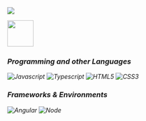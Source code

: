 
<img src="https://media3.giphy.com/media/26tn33aiTi1jkl6H6/giphy.gif?cid=790b76111741ff64cff381ea7f5991eb6db50c3997b67234&rid=giphy.gif&ct=g">

[<img src="https://img.icons8.com/fluent/48/000000/linkedin.png" width="60" height="60"/>](https://www.linkedin.com/in/carolinatogni/)
<p style="font-size: 24px"><em> <p>
<p style="font-size: 24px"><em> </p>


### Programming and other Languages 
![Javascript](https://img.shields.io/badge/JavaScript-F7DF1E?style=for-the-badge&logo=javascript&logoColor=black)
![Typescript](https://img.shields.io/badge/TypeScript-007ACC?style=for-the-badge&logo=typescript&logoColor=white)
![HTML5](https://img.shields.io/badge/HTML5-E34F26?style=for-the-badge&logo=html5&logoColor=white)
![CSS3](https://img.shields.io/badge/CSS3-1572B6?style=for-the-badge&logo=css3&logoColor=white)


### Frameworks & Environments 
![Angular](https://img.icons8.com/color/96/angularjs.png)
![Node](https://img.icons8.com/fluency/96/node-js.png)
